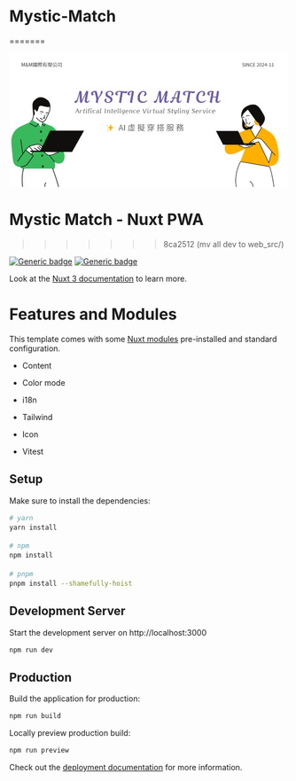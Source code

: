 # Mystic-Match

=======

<img src="public/images/main-banner.jpg" />

# Mystic Match - Nuxt PWA
>>>>>>> 8ca2512 (mv all dev to web_src/)

[![Generic badge](https://img.shields.io/badge/Nuxt-3.0.0-<COLOR>.svg)](https://shields.io/)
[![Generic badge](https://img.shields.io/badge/Tailwind-6.1.3-38bdf8.svg)](https://shields.io/)

Look at the [Nuxt 3 documentation](https://nuxt.com/docs/getting-started/introduction) to learn more.


# Features and Modules


This template comes with some [Nuxt modules](https://nuxt.com/modules) pre-installed and standard configuration.

- Content

- Color mode

- i18n

- Tailwind

- Icon

- Vitest
## Setup

Make sure to install the dependencies:

```bash
# yarn
yarn install

# npm
npm install

# pnpm
pnpm install --shamefully-hoist
```

## Development Server

Start the development server on http://localhost:3000

```bash
npm run dev
```

## Production

Build the application for production:

```bash
npm run build
```

Locally preview production build:

```bash
npm run preview
```

Check out the [deployment documentation](https://nuxt.com/docs/getting-started/deployment) for more information.

